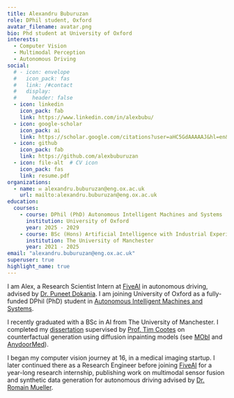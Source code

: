 ```yaml
---
title: Alexandru Buburuzan
role: DPhil student, Oxford
avatar_filename: avatar.png
bio: Phd student at University of Oxford
interests:
  - Computer Vision
  - Multimodal Perception
  - Autonomous Driving
social:
  # - icon: envelope
  #   icon_pack: fas
  #   link: /#contact
  #   display:
  #     header: false
  - icon: linkedin
    icon_pack: fab
    link: https://www.linkedin.com/in/alexbubu/
  - icon: google-scholar
    icon_pack: ai
    link: https://scholar.google.com/citations?user=aHC5GdAAAAAJ&hl=en&oi=ao
  - icon: github
    icon_pack: fab
    link: https://github.com/alexbuburuzan
  - icon: file-alt  # CV icon
    icon_pack: fas
    link: resume.pdf
organizations:
  - name: ✉ alexandru.buburuzan@eng.ox.ac.uk
    url: mailto:alexandru.buburuzan@eng.ox.ac.uk
education:
  courses:
    - course: DPhil (PhD) Autonomous Intelligent Machines and Systems
      institution: University of Oxford
      year: 2025 - 2029
    - course: BSc (Hons) Artificial Intelligence with Industrial Experience
      institution: The University of Manchester
      year: 2021 - 2025
email: "alexandru.buburuzan@eng.ox.ac.uk"
superuser: true
highlight_name: true
---
```

I am Alex, a Research Scientist Intern at [FiveAI](https://www.five.ai/research) in autonomous driving, advised by [Dr. Puneet Dokania](https://puneetkdokania.github.io/). I am joining University of Oxford as a fully-funded DPhil (PhD) student in [Autonomous Intelligent Machines and Systems](https://aims.robots.ox.ac.uk/students/).

I recently graduated with a BSc in AI from The University of Manchester. I completed my [dissertation](https://arxiv.org/pdf/2507.23058) supervised by [Prof. Tim Cootes](https://scholar.google.com/citations?user=zhlk0OsAAAAJ&hl=en) on counterfactual generation using diffusion inpainting models (see [MObI](https://alexbubu.com/mobi) and [AnydoorMed](https://alexbubu.com/anydoormed)).

I began my computer vision journey at 16, in a medical imaging startup. I later continued there as a Research Engineer before joining [FiveAI](https://www.five.ai/research) for a year-long research internship, publishing work on multimodal sensor fusion and synthetic data generation for autonomous driving advised by [Dr. Romain Mueller](https://scholar.google.com/citations?user=6K_Z_9sAAAAJ&hl=en).